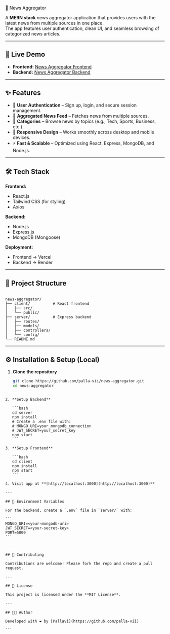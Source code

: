  📰 News Aggregator

A **MERN stack** news aggregator application that provides users with the latest news from multiple sources in one place.  
The app features user authentication, clean UI, and seamless browsing of categorized news articles.

---

## 🚀 Live Demo
- **Frontend:** [News Aggregator Frontend](https://news-aggregator-khaki.vercel.app)  
- **Backend:** [News Aggregator Backend](https://news-aggregator-q7em.onrender.com)

---

## ✨ Features
- 🔐 **User Authentication** – Sign up, login, and secure session management.  
- 📰 **Aggregated News Feed** – Fetches news from multiple sources.  
- 📂 **Categories** – Browse news by topics (e.g., Tech, Sports, Business, etc.).  
- 📱 **Responsive Design** – Works smoothly across desktop and mobile devices.  
- ⚡ **Fast & Scalable** – Optimized using React, Express, MongoDB, and Node.js.  

---

## 🛠️ Tech Stack
**Frontend:**  
- React.js  
- Tailwind CSS (for styling)  
- Axios  

**Backend:**  
- Node.js  
- Express.js  
- MongoDB (Mongoose)  

**Deployment:**  
- Frontend → Vercel  
- Backend → Render  

---

## 📂 Project Structure
```

news-aggregator/
├── client/          # React frontend
│   ├── src/
│   └── public/
├── server/          # Express backend
│   ├── routes/
│   ├── models/
│   ├── controllers/
│   └── config/
└── README.md

````

---

## ⚙️ Installation & Setup (Local)
1. **Clone the repository**
   ```bash
   git clone https://github.com/palla-vii/news-aggregator.git
   cd news-aggregator
````

2. **Setup Backend**

   ```bash
   cd server
   npm install
   # Create a .env file with:
   # MONGO_URI=your_mongodb_connection
   # JWT_SECRET=your_secret_key
   npm start
   ```

3. **Setup Frontend**

   ```bash
   cd client
   npm install
   npm start
   ```

4. Visit app at **[http://localhost:3000](http://localhost:3000)**

---

## 🔑 Environment Variables

For the backend, create a `.env` file in `server/` with:

```
MONGO_URI=<your-mongodb-uri>
JWT_SECRET=<your-secret-key>
PORT=5000
```

---

## 🤝 Contributing

Contributions are welcome! Please fork the repo and create a pull request.

---

## 📜 License

This project is licensed under the **MIT License**.

---

## 👩‍💻 Author

Developed with ❤️ by [Pallavi](https://github.com/palla-vii)

```
